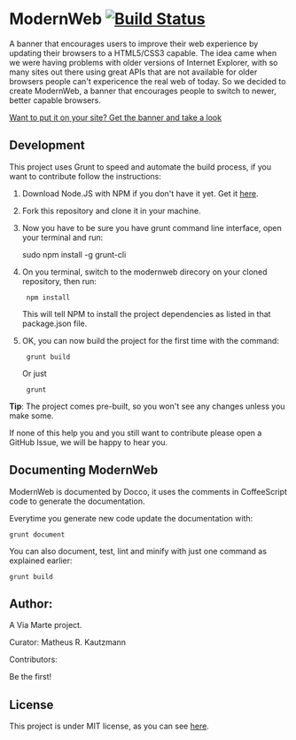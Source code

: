 ModernWeb [![Build Status](https://travis-ci.org/viamarte/modernweb.png)](https://travis-ci.org/viamarte/modernweb)
=========

A banner that encourages users to improve their web experience by updating their browsers to a HTML5/CSS3 capable.
The idea came when we were having problems with older versions of Internet Explorer, with so many sites out there
using great APIs that are not available for older browsers people can't expericence the real web of today. So we
decided to create ModernWeb, a banner that encourages people to switch to newer, better capable browsers.

[Want to put it on your site? Get the banner and take a look](https://s3-sa-east-1.amazonaws.com/modernweb/scripts/ModernWeb.min.js)

Development
-----------

This project uses Grunt to speed and automate the build process, if you want to contribute follow the instructions:

1. Download Node.JS with NPM if you don't have it yet. Get it [here](http://nodejs.org/download).

2. Fork this repository and clone it in your machine.

3. Now you have to be sure you have grunt command line interface, open your terminal and run:

	sudo npm install -g grunt-cli

4. On you terminal, switch to the modernweb direcory on your cloned repository, then run:

   		npm install

   This will tell NPM to install the project dependencies as listed in that package.json file.

5. OK, you can now build the project for the first time with the command:

   		grunt build

   Or just

   		grunt

**Tip**: The project comes pre-built, so you won't see any changes unless you make some.

If none of this help you and you still want to contribute please open a GitHub Issue, we will be
happy to hear you.

Documenting ModernWeb
---------------------

ModernWeb is documented by Docco, it uses the comments in CoffeeScript code to generate the documentation.

Everytime you generate new code update the documentation with:

	grunt document

You can also document, test, lint and minify with just one command as explained earlier:

	grunt build

Author:
-------

A Via Marte project.

Curator: Matheus R. Kautzmann

Contributors:

Be the first!

License
-------

This project is under MIT license, as you can see [here](./LICENSE.md).
